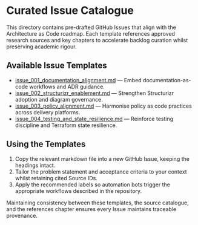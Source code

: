 # Curated Issue Catalogue

This directory contains pre-drafted GitHub Issues that align with the Architecture as Code roadmap. Each template references approved research sources and key chapters to accelerate backlog curation whilst preserving academic rigour.

## Available Issue Templates

- [issue_001_documentation_alignment.md](issue_001_documentation_alignment.md) — Embed documentation-as-code workflows and ADR guidance.
- [issue_002_structurizr_enablement.md](issue_002_structurizr_enablement.md) — Strengthen Structurizr adoption and diagram governance.
- [issue_003_policy_alignment.md](issue_003_policy_alignment.md) — Harmonise policy as code practices across delivery platforms.
- [issue_004_testing_and_state_resilience.md](issue_004_testing_and_state_resilience.md) — Reinforce testing discipline and Terraform state resilience.

## Using the Templates

1. Copy the relevant markdown file into a new GitHub Issue, keeping the headings intact.
2. Tailor the problem statement and acceptance criteria to your context whilst retaining cited Source IDs.
3. Apply the recommended labels so automation bots trigger the appropriate workflows described in the repository.

Maintaining consistency between these templates, the source catalogue, and the references chapter ensures every Issue maintains traceable provenance.
